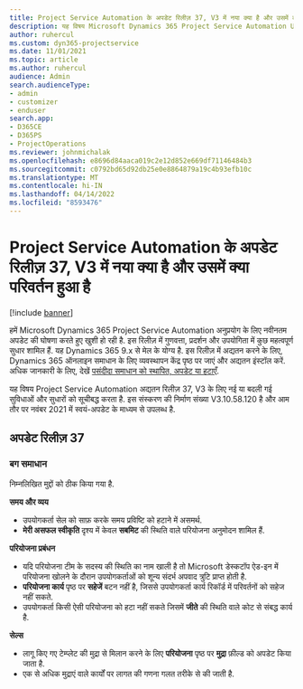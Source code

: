 ```yaml
---
title: Project Service Automation के अपडेट रिलीज़ 37, V3 में नया क्या है और उसमें क्या परिवर्तन हुआ है
description: यह विषय Microsoft Dynamics 365 Project Service Automation Update Release 37, V3 में उपलब्ध फ़ीचर और सुधारों को सूचीबद्ध करता है.
author: ruhercul
ms.custom: dyn365-projectservice
ms.date: 11/01/2021
ms.topic: article
ms.author: ruhercul
audience: Admin
search.audienceType:
- admin
- customizer
- enduser
search.app:
- D365CE
- D365PS
- ProjectOperations
ms.reviewer: johnmichalak
ms.openlocfilehash: e8696d84aaca019c2e12d852e669df71146484b3
ms.sourcegitcommit: c0792bd65d92db25e0e8864879a19c4b93efb10c
ms.translationtype: MT
ms.contentlocale: hi-IN
ms.lasthandoff: 04/14/2022
ms.locfileid: "8593476"
---
```

# <a name="whats-new-or-changed-in-project-service-automation-update-release-37-v3"></a>Project Service Automation के अपडेट रिलीज़ 37, V3 में नया क्या है और उसमें क्या परिवर्तन हुआ है

[!include [banner](../includes/psa-now-project-operations.md)]

हमें Microsoft Dynamics 365 Project Service Automation अनुप्रयोग के लिए नवीनतम अपडेट की घोषणा करते हुए खुशी हो रही है. इस रिलीज़ में गुणवत्ता, प्रदर्शन और उपयोगिता में कुछ महत्वपूर्ण सुधार शामिल हैं. यह Dynamics 365 9.x से मेल के योग्य है. इस रिलीज़ में अद्यतन करने के लिए, Dynamics 365 ऑनलाइन समाधान के लिए व्यवस्थापन केंद्र पृष्ठ पर जाएं और अद्यतन इंस्टॉल करें. अधिक जानकारी के लिए, देखें [पसंदीदा समाधान को स्थापित, अपडेट या हटाएँ](/power-platform/admin/install-remove-preferred-solution).

यह विषय Project Service Automation अद्यतन रिलीज़ 37, V3 के लिए नई या बदली गई सुविधाओं और सुधारों को सूचीबद्ध करता है. इस संस्करण की निर्माण संख्या V3.10.58.120 है और आम तौर पर नवंबर 2021 में स्वयं-अपडेट के माध्यम से उपलब्ध है.

## <a name="update-release-37"></a>अपडेट रिलीज़ 37

### <a name="bug-fixes"></a>बग समाधान

निम्नलिखित मुद्दों को ठीक किया गया है.

**समय और व्यय**
- उपयोगकर्ता सेल को साफ़ करके समय प्रविष्टि को हटाने में असमर्थ.
- **मेरी असफल स्वीकृति** दृश्य में केवल **सबमिट** की स्थिति वाले परियोजना अनुमोदन शामिल हैं.

**परियोजना प्रबंधन**
- यदि परियोजना टीम के सदस्य की स्थिति का नाम खाली है तो Microsoft डेस्कटॉप ऐड-इन में परियोजना खोलने के दौरान उपयोगकर्ताओं को शून्य संदर्भ अपवाद त्रुटि प्राप्त होती है.
- **परियोजना कार्य** पृष्ठ पर **सहेजें** बटन नहीं है, जिससे उपयोगकर्ता कार्य रिकॉर्ड में परिवर्तनों को सहेज नहीं सकते.
- उपयोगकर्ता किसी ऐसी परियोजना को हटा नहीं सकते जिसमें **जीते** की स्थिति वाले कोट से संबद्ध कार्य है.

**सेल्स**
- लागू किए गए टेम्प्लेट की मुद्रा से मिलान करने के लिए **परियोजना** पृष्ठ पर **मुद्रा** फ़ील्ड को अपडेट किया जाता है.
- एक से अधिक मुद्राएं वाले कार्यों पर लागत की गणना गलत तरीके से की जाती है.
